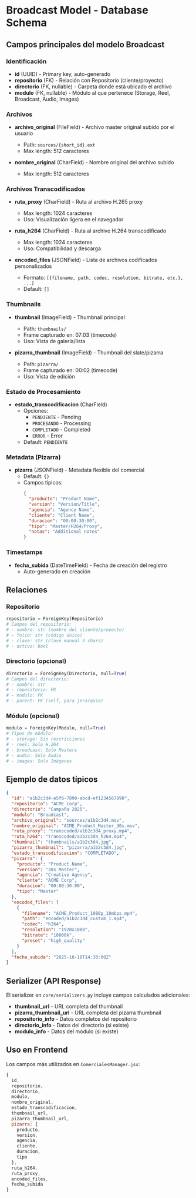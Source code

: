 # Broadcast Model - Database Schema

## Campos principales del modelo Broadcast

### Identificación
- **id** (UUID) - Primary key, auto-generado
- **repositorio** (FK) - Relación con Repositorio (cliente/proyecto)
- **directorio** (FK, nullable) - Carpeta donde está ubicado el archivo
- **modulo** (FK, nullable) - Módulo al que pertenece (Storage, Reel, Broadcast, Audio, Images)

### Archivos
- **archivo_original** (FileField) - Archivo master original subido por el usuario
  - Path: `sources/{short_id}.ext`
  - Max length: 512 caracteres
  
- **nombre_original** (CharField) - Nombre original del archivo subido
  - Max length: 512 caracteres

### Archivos Transcodificados
- **ruta_proxy** (CharField) - Ruta al archivo H.265 proxy
  - Max length: 1024 caracteres
  - Uso: Visualización ligera en el navegador
  
- **ruta_h264** (CharField) - Ruta al archivo H.264 transcodificado
  - Max length: 1024 caracteres
  - Uso: Compatibilidad y descarga

- **encoded_files** (JSONField) - Lista de archivos codificados personalizados
  - Formato: `[{filename, path, codec, resolution, bitrate, etc.}, ...]`
  - Default: `[]`

### Thumbnails
- **thumbnail** (ImageField) - Thumbnail principal
  - Path: `thumbnails/`
  - Frame capturado en: 07:03 (timecode)
  - Uso: Vista de galería/lista
  
- **pizarra_thumbnail** (ImageField) - Thumbnail del slate/pizarra
  - Path: `pizarra/`
  - Frame capturado en: 00:02 (timecode)
  - Uso: Vista de edición

### Estado de Procesamiento
- **estado_transcodificacion** (CharField)
  - Opciones:
    - `PENDIENTE` - Pending
    - `PROCESANDO` - Processing
    - `COMPLETADO` - Completed
    - `ERROR` - Error
  - Default: `PENDIENTE`

### Metadata (Pizarra)
- **pizarra** (JSONField) - Metadata flexible del comercial
  - Default: `{}`
  - Campos típicos:
    ```json
    {
      "producto": "Product Name",
      "version": "Version/Title",
      "agencia": "Agency Name",
      "cliente": "Client Name",
      "duracion": "00:00:30:00",
      "tipo": "Master/H264/Proxy",
      "notas": "Additional notes"
    }
    ```

### Timestamps
- **fecha_subida** (DateTimeField) - Fecha de creación del registro
  - Auto-generado en creación

## Relaciones

### Repositorio
```python
repositorio = ForeignKey(Repositorio)
# Campos del repositorio:
# - nombre: str (nombre del cliente/proyecto)
# - folio: str (código único)
# - clave: str (clave manual 3 chars)
# - activo: bool
```

### Directorio (opcional)
```python
directorio = ForeignKey(Directorio, null=True)
# Campos del directorio:
# - nombre: str
# - repositorio: FK
# - modulo: FK
# - parent: FK (self, para jerarquía)
```

### Módulo (opcional)
```python
modulo = ForeignKey(Modulo, null=True)
# Tipos de módulo:
# - storage: Sin restricciones
# - reel: Solo H.264
# - broadcast: Solo Masters
# - audio: Solo Audio
# - images: Solo Imágenes
```

## Ejemplo de datos típicos

```json
{
  "id": "a1b2c3d4-e5f6-7890-abcd-ef1234567890",
  "repositorio": "ACME Corp",
  "directorio": "Campaña 2025",
  "modulo": "Broadcast",
  "archivo_original": "sources/a1b2c3d4.mov",
  "nombre_original": "ACME_Product_Master_30s.mov",
  "ruta_proxy": "transcoded/a1b2c3d4_proxy.mp4",
  "ruta_h264": "transcoded/a1b2c3d4_h264.mp4",
  "thumbnail": "thumbnails/a1b2c3d4.jpg",
  "pizarra_thumbnail": "pizarra/a1b2c3d4.jpg",
  "estado_transcodificacion": "COMPLETADO",
  "pizarra": {
    "producto": "Product Name",
    "version": "30s Master",
    "agencia": "Creative Agency",
    "cliente": "ACME Corp",
    "duracion": "00:00:30:00",
    "tipo": "Master"
  },
  "encoded_files": [
    {
      "filename": "ACME_Product_1080p_10mbps.mp4",
      "path": "encoded/a1b2c3d4_custom_1.mp4",
      "codec": "h264",
      "resolution": "1920x1080",
      "bitrate": "10000k",
      "preset": "high_quality"
    }
  ],
  "fecha_subida": "2025-10-18T14:30:00Z"
}
```

## Serializer (API Response)

El serializer en `core/serializers.py` incluye campos calculados adicionales:

- **thumbnail_url** - URL completa del thumbnail
- **pizarra_thumbnail_url** - URL completa del pizarra thumbnail
- **repositorio_info** - Datos completos del repositorio
- **directorio_info** - Datos del directorio (si existe)
- **modulo_info** - Datos del módulo (si existe)

## Uso en Frontend

Los campos más utilizados en `ComercialesManager.jsx`:

```javascript
{
  id,
  repositorio,
  directorio,
  modulo,
  nombre_original,
  estado_transcodificacion,
  thumbnail_url,
  pizarra_thumbnail_url,
  pizarra: {
    producto,
    version,
    agencia,
    cliente,
    duracion,
    tipo
  },
  ruta_h264,
  ruta_proxy,
  encoded_files,
  fecha_subida
}
```
